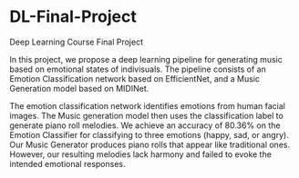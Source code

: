 # DL-Final-Project
Deep Learning Course Final Project

In this project, we propose a deep learning pipeline for generating music based on emotional states of indivisuals. The pipeline consists of an Emotion Classification network based on EfficientNet, and a Music Generation model based on MIDINet. 


The emotion classification network identifies emotions from human facial images. The Music generation model then uses the classification label to generate piano roll melodies. We achieve an accuracy of 80.36\% on the Emotion Classifier for classifying to three emotions (happy, sad, or angry). Our Music Generator produces piano rolls that appear like traditional ones. However, our resulting melodies lack harmony and failed to evoke the intended emotional responses.
